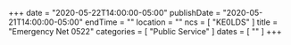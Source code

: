 +++
date = "2020-05-22T14:00:00-05:00"
publishDate = "2020-05-21T14:00:00-05:00"
endTime = ""
location = ""
ncs = [ "KE0LDS" ]
title = "Emergency Net 0522"
categories = [ "Public Service" ]
dates = [ "" ]
+++
